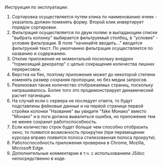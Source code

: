 Инструкция по эксплуатации:

1. Сортировка осуществляется путем клика по наименованию ячеек - указатель должен поменять форму. Второй клик инвертирует порядок сортировки.
2. Фильтрация осуществляется по двум полям: в выпадающем списке "выбрать колонку" выбирается фильтруемый столбец, в "условие" - условие фильтрации. В поле "начинайте вводить..." вводится фильтруюий текст. По умолчанию фильтрация осуществляется по названию и содержанию.
3. Отклик приложения не моментальнй поскольку внедрен "тормозящий декоратор" с целью сокращения количества лишних перерисовок.
4. Верстка на flex, поэтому приложение может до некоторой степени изменять размер сохраняя пропорции, но без медиа запросов.
5. Реализовал также количество отображаемых страниц, поскольку напрашивалось. Более того это продемонстрирует динамический расчет пагинации.
6. На случай если с сервера не последует ответа, то будут подставлены фейковые данные и на первой странице первой стройки колонки "Название" вы увидите "fake Монако" вместо "Монако" и в логи должна вывалиться ошибка, но приложение тем не менее сохранит работоспособность.
7. Если количество строк будет больше чем способно отобразить окно, то появится возможность прокрутки (при перемещении курсора вправо появится полоса стилизованная полоса прокрути).
8. Работоспособность приложения проверена в Chrome, Mozilla, Microsoft Edge.
9. Дополнительные комментарии в т.ч. с использованием JSdoc непосредственно в коде.
